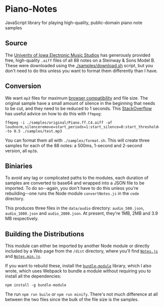 # Piano-Notes

JavaScript library for playing high-quality, public-domain piano note samples

## Source

The [Univerity of Iowa Electronic Music Studios](http://theremin.music.uiowa.edu/MISpiano.html) has generously provided free, high-quality `.aiff` files of all 88 notes on a Steinway & Sons Model B. These were downloaded using the [./samples/download.sh](./samples/download.sh) script, but you don't need to do this unless you want to format them differently than I have.

## Conversion

We want `mp3` files for maximum [browser compatibility](https://blog.filestack.com/thoughts-and-knowledge/audio-file-format-codec/) and file size. The original sample have a small amount of silence in the beginning that needs to be cut, and they need to be reduced to 1 seconds. This [StackOverflow](https://video.stackexchange.com/questions/23340/how-to-use-ffmpeg-to-fade-in-out-a-veriable-frame-rate-video-clip-with-unknown-d) has useful advice on how to do this with `ffmpeg`:

	ffmpeg -i ./samples/original/Piano.ff.C4.aiff -af loudnorm,silenceremove=start_periods=1:start_silence=0:start_threshold=-40dB,afade=out:st=0.25:d=0.25 -to 0.5 ./samples/test.mp3

You can format them all with `./samples/format.sh`. This will create three samples for each of the 88 notes: a 500ms, 1-second and 2-second version, all `mp3`s.

## Biniaries

To avoid any lag or complicated paths to the modules, each duration of samples are converted to base64 and wrapped into a JSON file to be imported. To do so--again, you don't have to do this unless you're rebuilding--one runs the Node module `convertNotes.js` in the `code` directory.

This produces three files in the `data/audio` directory: `audio_500.json`, `audio_1000.json` and `audio_2000.json`. At present, they're 1MB, 2MB and 3.9 MB respectively.

## Building the Distributions

This module can either be imported by another Node module or directly included by a Web page from the `/dist` directory, where you'll find [`Notes.js`](./dist/Notes.js) and [`Notes.min.js`](./dist/Notes.min.js).

If you want to rebuild these, install the [`bundle-module`](https://www.npmjs.com/package/bundle-module) library, which I also wrote, which uses Webpack to bundle a module without requiring you to install all the dependencies:

	npm install -g bundle-module

The run `npm run buile` or `npm run minify`. There's not much difference at all between the two files since the bulk of the file size is the samples.